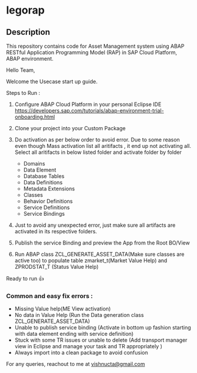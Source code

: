 # legorap

## Description

This repository contains code for Asset Management system using  ABAP RESTful Application Programming Model (RAP) in SAP Cloud Platform, ABAP environment.

Hello Team,

Welcome the Usecase start up guide.

Steps to Run :

1) Configure ABAP Cloud Platform in your personal Eclipse IDE 
    https://developers.sap.com/tutorials/abap-environment-trial-onboarding.html
    
2) Clone your project into your Custom Package

3) Do activation as per below order to avoid error. Due to some reason even though Mass activation list all aritifacts , it end up not activating all.
Select all aritifacts in below listed folder and activate folder by folder

    - Domains
    - Data Element
    - Database Tables
    - Data Definitions
    - Metadata Extensions
    - Classes
    - Behavior Definitions
    - Service Definitions
    - Service Bindings


5) Just to avoid any unexpected error, just make sure all artifacts are activated in its respective folders.

6) Publish the service Binding and preview the App from the Root BO/View

7) Run ABAP class ZCL_GENERATE_ASSET_DATA(Make sure classes are active too) to populate table zmarket_t(Market Value Help) and ZPRODSTAT_T (Status Value Help)



Ready to run :+1:


### Common and easy fix errors : 
- Missing Value help(ME View activation)
- No data in Value Help (Run the Data generation class ZCL_GENERATE_ASSET_DATA)
- Unable to publish service binding (Activate in bottom up fashion starting with data element ending with service definition)
- Stuck with some TR issues or unable to delete (Add transport manager view in Eclipse and manage your task and TR appropriately )
- Always import into a clean package to avoid confusion


For any queries, reachout to me at vishnucta@gmail.com


